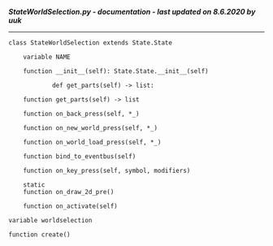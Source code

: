 ***StateWorldSelection.py - documentation - last updated on 8.6.2020 by uuk***
___

    class StateWorldSelection extends State.State

        variable NAME

        function __init__(self): State.State.__init__(self)
                
                def get_parts(self) -> list:

        function get_parts(self) -> list

        function on_back_press(self, *_)

        function on_new_world_press(self, *_)

        function on_world_load_press(self, *_)

        function bind_to_eventbus(self)

        function on_key_press(self, symbol, modifiers)

        static
        function on_draw_2d_pre()

        function on_activate(self)

    variable worldselection

    function create()